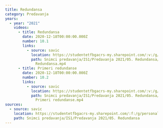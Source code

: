```yaml
---
title: Redundansa
category: Predavanja
years:
  - year: "2021"
    videos:
      - title: Redundansa
        date: 2020-12-18T00:00:00.000Z
        number: 10.1
        links:
          - source: savic
            location: https://studentetfbgacrs-my.sharepoint.com/:v:/g/personal/sa190595d_student_etf_bg_ac_rs/ETJKzzPL6FtMiKJmcfp618gBzZ8WFkK8nOFzB04Ppgripw
            path: Snimci predavanja/IS1/Predavanja 2021/05. Redundansa/10.01 - 2020-12-18 -
              Redundansa.mp4
      - title: Primeri redundanse
        date: 2020-12-18T00:00:00.000Z
        number: 10.2
        links:
          - source: savic
            location: https://studentetfbgacrs-my.sharepoint.com/:v:/g/personal/sa190595d_student_etf_bg_ac_rs/EWtK83vLbzZPqVnGjtt3ZvYBxuxqrGmib0lq0bZOdpc8vg
            path: Snimci predavanja/IS1/Predavanja 2021/05. Redundansa/10.2 - 2020-12-18 -
              Primeri redundanse.mp4
sources:
  - source: savic
    location: https://studentetfbgacrs-my.sharepoint.com/:f:/g/personal/sa190595d_student_etf_bg_ac_rs/El-XVNiWKNNLsoBJq1TTtgcBbCVIiwniFXfuJlrBlc4kAA
    path: Snimci predavanja/IS1/Predavanja 2021/05. Redundansa
---
```



